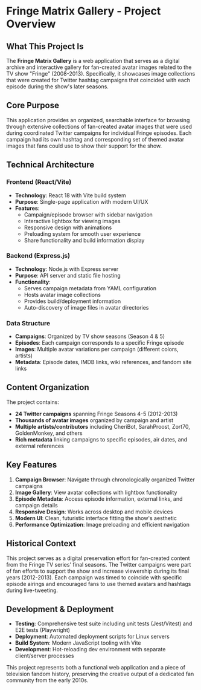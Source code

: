 # Fringe Matrix Gallery - Project Overview

## What This Project Is

The **Fringe Matrix Gallery** is a web application that serves as a digital archive and interactive gallery for fan-created avatar images related to the TV show "Fringe" (2008-2013). Specifically, it showcases image collections that were created for Twitter hashtag campaigns that coincided with each episode during the show's later seasons.

## Core Purpose

This application provides an organized, searchable interface for browsing through extensive collections of fan-created avatar images that were used during coordinated Twitter campaigns for individual Fringe episodes. Each campaign had its own hashtag and corresponding set of themed avatar images that fans could use to show their support for the show.

## Technical Architecture

### Frontend (React/Vite)
- **Technology**: React 18 with Vite build system
- **Purpose**: Single-page application with modern UI/UX
- **Features**:
  - Campaign/episode browser with sidebar navigation
  - Interactive lightbox for viewing images
  - Responsive design with animations
  - Preloading system for smooth user experience
  - Share functionality and build information display

### Backend (Express.js)
- **Technology**: Node.js with Express server
- **Purpose**: API server and static file hosting
- **Functionality**:
  - Serves campaign metadata from YAML configuration
  - Hosts avatar image collections
  - Provides build/deployment information
  - Auto-discovery of image files in avatar directories

### Data Structure
- **Campaigns**: Organized by TV show seasons (Season 4 & 5)
- **Episodes**: Each campaign corresponds to a specific Fringe episode
- **Images**: Multiple avatar variations per campaign (different colors, artists)
- **Metadata**: Episode dates, IMDB links, wiki references, and fandom site links

## Content Organization

The project contains:
- **24 Twitter campaigns** spanning Fringe Seasons 4-5 (2012-2013)
- **Thousands of avatar images** organized by campaign and artist
- **Multiple artists/contributors** including CheriBot, SarahProost, Zort70, GoldenMonkey, and others
- **Rich metadata** linking campaigns to specific episodes, air dates, and external references

## Key Features

1. **Campaign Browser**: Navigate through chronologically organized Twitter campaigns
2. **Image Gallery**: View avatar collections with lightbox functionality  
3. **Episode Metadata**: Access episode information, external links, and campaign details
4. **Responsive Design**: Works across desktop and mobile devices
5. **Modern UI**: Clean, futuristic interface fitting the show's aesthetic
6. **Performance Optimization**: Image preloading and efficient navigation

## Historical Context

This project serves as a digital preservation effort for fan-created content from the Fringe TV series' final seasons. The Twitter campaigns were part of fan efforts to support the show and increase viewership during its final years (2012-2013). Each campaign was timed to coincide with specific episode airings and encouraged fans to use themed avatars and hashtags during live-tweeting.

## Development & Deployment

- **Testing**: Comprehensive test suite including unit tests (Jest/Vitest) and E2E tests (Playwright)
- **Deployment**: Automated deployment scripts for Linux servers
- **Build System**: Modern JavaScript tooling with Vite
- **Development**: Hot-reloading dev environment with separate client/server processes

This project represents both a functional web application and a piece of television fandom history, preserving the creative output of a dedicated fan community from the early 2010s.